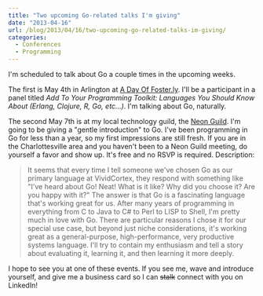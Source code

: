 ```yaml
---
title: "Two upcoming Go-related talks I'm giving"
date: "2013-04-16"
url: /blog/2013/04/16/two-upcoming-go-related-talks-im-giving/
categories:
  - Conferences
  - Programming
---
```


I'm scheduled to talk about Go a couple times in the upcoming weeks.



The first is May 4th in Arlington at [A Day Of Foster.ly][1]. I'll be a participant in a panel titled *Add To Your Programming Toolkit: Languages You Should Know About (Erlang, Clojure, R, Go, etc...)*. I'm talking about Go, naturally.



The second May 7th is at my local technology guild, the [Neon Guild][2]. I'm going to be giving a "gentle introduction" to Go. I've been programming in Go for less than a year, so my first impressions are still fresh. If you are in the Charlottesville area and you haven't been to a Neon Guild meeting, do yourself a favor and show up. It's free and no RSVP is required. Description:



> It seems that every time I tell someone we've chosen Go as our primary language at VividCortex, they respond with something like "I've heard about Go! Neat! What is it like? Why did you choose it? Are you happy with it?" The answer is that Go is a fascinating language that's working great for us. After many years of programming in everything from C to Java to C# to Perl to LISP to Shell, I'm pretty much in love with Go. There are particular reasons I chose it for our special use case, but beyond just niche considerations, it's working great as a general-purpose, high-performance, very productive systems language. I'll try to contain my enthusiasm and tell a story about evaluating it, learning it, and then learning it more deeply.

I hope to see you at one of these events. If you see me, wave and introduce yourself, and give me a business card so I can <s>stalk</s> connect with you on LinkedIn!



 [1]: http://www.dayoffosterly.com/

 [2]: http://neonguild.org/

